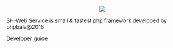 <p align="center"><img src="http://phpbala.in/wp-content/uploads/2017/02/cropped-soava-logo-1.png"></p>

SH-Web Service is small & fastest php framework developed by phpbala@2016

<a href="http://phpbala.in/sh/docs" target="_blank">Developer guide</a>
